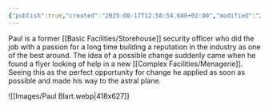 ```yaml
---
{"publish":true,"created":"2025-08-17T12:58:54.686+02:00","modified":"2025-08-17T21:11:18.955+02:00","cssclasses":""}
---
```


Paul is a former [[Basic Facilities/Storehouse]] security officer who did the job with a passion for a long time building a reputation in the industry as one of the best around. The idea of a possible change suddenly came when he found a flyer looking of help in a new [[Complex Facilities/Menagerie]]. Seeing this as the perfect opportunity for change he applied as soon as possible and made his way to the astral plane.

![[Images/Paul Blart.webp|418x627]]